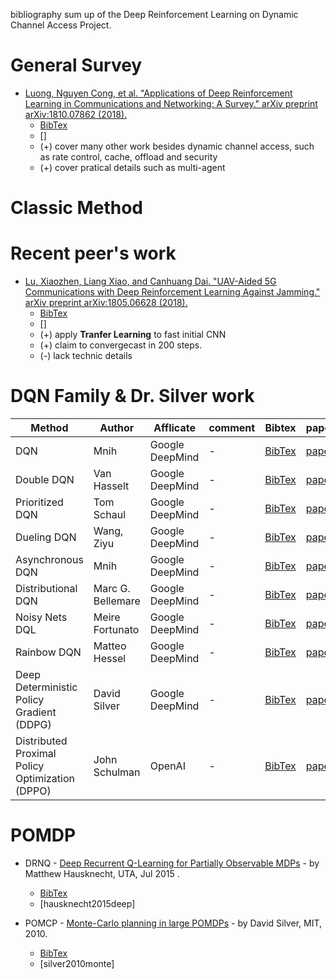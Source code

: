 bibliography sum up of the Deep Reinforcement Learning on Dynamic Channel Access Project.

# General Survey


* [Luong, Nguyen Cong, et al. "Applications of Deep Reinforcement Learning in Communications and Networking: A Survey." arXiv preprint arXiv:1810.07862 (2018).](https://arxiv.org/pdf/1810.07862.pdf)
    * [BibTex](https://scholar.googleusercontent.com/scholar.bib?q=info:iEhzRRZvQrYJ:scholar.google.com/&output=citation&scisig=AAGBfm0AAAAAW9CVAnWnMKdFrlWDUeGix1vFg0KC1ZJI&scisf=4&ct=citation&cd=-1&hl=en)
    * []
    * (+) cover many other work besides dynamic channel access, such as rate control, cache, offload and security
    * (+) cover pratical details such as multi-agent


# Classic Method

# Recent peer's work



* [Lu, Xiaozhen, Liang Xiao, and Canhuang Dai. "UAV-Aided 5G Communications with Deep Reinforcement Learning Against Jamming." arXiv preprint arXiv:1805.06628 (2018).](https://arxiv.org/pdf/1805.06628.pdf)
    * [BibTex](https://scholar.googleusercontent.com/scholar.bib?q=info:9V72XjAHCxgJ:scholar.google.com/&output=citation&scisig=AAGBfm0AAAAAW9CXHajwPLTyO54Ziru6khCZdceCUXcY&scisf=4&ct=citation&cd=-1&hl=en)
    * []
    * (+) apply **Tranfer Learning** to fast initial CNN
    * (+) claim to convergecast in 200 steps.
    * (-) lack technic details

# DQN Family & Dr. Silver work
Method  | Author | Afflicate | comment  | Bibtex | paper | abbreviation   
------------ | ------------- | ------------- | -------------| -------------| -------------| -------------
DQN | Mnih | Google DeepMind |- | [BibTex](https://scholar.googleusercontent.com/scholar.bib?q=info:uiYh7C2joKwJ:scholar.google.com/&output=citation&scisig=AAGBfm0AAAAAW9Ev86XyGckKO1SwAJ-aFRN3_NsYro-n&scisf=4&ct=citation&cd=-1&hl=en)   | [paper](https://arxiv.org/pdf/1312.5602.pdf)  | [mnih2015human]     
Double DQN |Van Hasselt | Google DeepMind |- | [BibTex](https://scholar.googleusercontent.com/scholar.bib?q=info:Fn1meBxKdgMJ:scholar.google.com/&output=citation&scisig=AAGBfm0AAAAAW9ExiUYQZTnQhj968rfYoJBkvRNwBpO_&scisf=4&ct=citation&cd=-1&hl=en)   | [paper](https://www.aaai.org/ocs/index.php/AAAI/AAAI16/paper/download/12389/11847)  | [van2016deep]    
Prioritized DQN | Tom Schaul| Google DeepMind |- | [BibTex](https://scholar.googleusercontent.com/scholar.bib?q=info:xQqjDYKSnJUJ:scholar.google.com/&output=citation&scisig=AAGBfm0AAAAAW9Eb7fqdkvFv0fT_Y5_Ym3D2v_AiTftD&scisf=4&ct=citation&cd=-1&hl=en)   | [paper](https://arxiv.org/pdf/1511.05952)  | [schaul2015prioritized]    
Dueling DQN | Wang, Ziyu | Google DeepMind | - | [BibTex](https://scholar.googleusercontent.com/scholar.bib?q=info:AKnVTHmGxq0J:scholar.google.com/&output=citation&scisig=AAGBfm0AAAAAW9Ec88MyvOfMNM4O7Uq2eh9TE-l-jbT_&scisf=4&ct=citation&cd=-1&hl=en)   | [paper](https://arxiv.org/pdf/1511.06581)  | [wang2015dueling]   
Asynchronous DQN | Mnih | Google DeepMind | - | [BibTex](https://scholar.googleusercontent.com/scholar.bib?q=info:YW9AmGuXrcgJ:scholar.google.com/&output=citation&scisig=AAGBfm0AAAAAW9E13K68hY-5jd1K3HO1n_Ja33FF-_l0&scisf=4&ct=citation&cd=-1&hl=en)   | [paper](https://arxiv.org/pdf/1511.06581)  | mnih2016asynchronous]   
Distributional DQN | Marc G. Bellemare | Google DeepMind | - | [BibTex](https://scholar.googleusercontent.com/scholar.bib?q=info:mXZqOSjsZegJ:scholar.google.com/&output=citation&scisig=AAGBfm0AAAAAW9E26dJsbarff-6SQqK-IojcJj4OIiJk&scisf=4&ct=citation&cd=-1&hl=en)   | [paper](https://arxiv.org/pdf/1707.06887)  | [wang2015dueling]   
Noisy Nets DQL | Meire Fortunato | Google DeepMind | - | [BibTex](https://scholar.googleusercontent.com/scholar.bib?q=info:AKnVTHmGxq0J:scholar.google.com/&output=citation&scisig=AAGBfm0AAAAAW9Ec88MyvOfMNM4O7Uq2eh9TE-l-jbT_&scisf=4&ct=citation&cd=-1&hl=en)   | [paper](https://arxiv.org/pdf/1706.10295)  | [wang2015dueling]   
Rainbow DQN | Matteo Hessel | Google DeepMind | - | [BibTex](https://scholar.googleusercontent.com/scholar.bib?q=info:AKnVTHmGxq0J:scholar.google.com/&output=citation&scisig=AAGBfm0AAAAAW9Ec88MyvOfMNM4O7Uq2eh9TE-l-jbT_&scisf=4&ct=citation&cd=-1&hl=en)   | [paper](https://arxiv.org/pdf/1710.02298.pdf)  | [hessel2017rainbow]   
Deep Deterministic Policy Gradient (DDPG) |David Silver | Google DeepMind | - | [BibTex](https://scholar.googleusercontent.com/scholar.bib?q=info:M5PDD9OWLCAJ:scholar.google.com/&output=citation&scisig=AAGBfm0AAAAAW9E5NnoOBgVXowmnWaKFWhRHnXfLNlka&scisf=4&ct=citation&cd=-1&hl=en)   | [paper](http://proceedings.mlr.press/v32/silver14.pdf)  | [silver2014deterministic]   
Distributed Proximal Policy Optimization (DPPO)  |John Schulman | OpenAI | - | [BibTex](https://scholar.googleusercontent.com/scholar.bib?q=info:apL6FsUh-SQJ:scholar.google.com/&output=citation&scisig=AAGBfm0AAAAAW9E6CfJM9_46O33fqRFqs76J5z8YGcBU&scisf=4&ct=citation&cd=-1&hl=en)   | [paper](https://arxiv.org/pdf/1707.06347.pdf)  | [schulman2017proximal]   


# POMDP
* DRNQ - [Deep Recurrent Q-Learning for Partially Observable MDPs](https://arxiv.org/pdf/1507.06527.pdf) - by Matthew Hausknecht, UTA, Jul 2015 .
    * [BibTex](https://scholar.googleusercontent.com/scholar.bib?q=info:8OHjZ0rzTZYJ:scholar.google.com/&output=citation&scisig=AAGBfm0AAAAAW9HSsKVkzhePmb0bDaO_aZXjYKKBihUS&scisf=4&ct=citation&cd=-1&hl=en)
    * [hausknecht2015deep]



* POMCP - [Monte-Carlo planning in large POMDPs](http://papers.nips.cc/paper/4031-monte-carlo-planning-in-large-pomdps.pdf) - by David Silver, MIT, 2010.    
    * [BibTex](https://scholar.googleusercontent.com/scholar.bib?q=info:VavDmV-qsioJ:scholar.google.com/&output=citation&scisig=AAGBfm0AAAAAW9HTSwdqmPPetj8N2rSAF-rNza0apO8x&scisf=4&ct=citation&cd=-1&hl=en)
    * [silver2010monte]